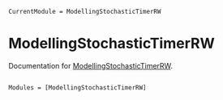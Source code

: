 ```@meta
CurrentModule = ModellingStochasticTimerRW
```

# ModellingStochasticTimerRW

Documentation for [ModellingStochasticTimerRW](https://github.com/fieldofnodes/ModellingStochasticTimerRW.jl).

```@index
```

```@autodocs
Modules = [ModellingStochasticTimerRW]
```
